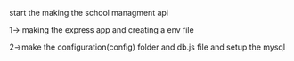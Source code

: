  start the making the school managment api

 1-> making the express app and creating a env file 

 2->make the configuration(config) folder and db.js file and setup the mysql
 